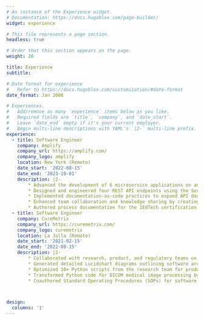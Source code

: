 ```yaml
---
# An instance of the Experience widget.
# Documentation: https://docs.hugoblox.com/page-builder/
widget: experience

# This file represents a page section.
headless: true

# Order that this section appears on the page.
weight: 20

title: Experience
subtitle:

# Date format for experience
#   Refer to https://docs.hugoblox.com/customization/#date-format
date_format: Jan 2006

# Experiences.
#   Add/remove as many `experience` items below as you like.
#   Required fields are `title`, `company`, and `date_start`.
#   Leave `date_end` empty if it's your current employer.
#   Begin multi-line descriptions with YAML's `|2-` multi-line prefix.
experience:
  - title: Software Engineer
    company: Amplify
    company_url: https://amplify.com/
    company_logo: amplify
    location: New York (Remote)
    date_start: '2022-08-15'
    date_end: '2023-10-01'
    description: |2-
        * Advanced the development of 6 microservice applications on an agile, back-end team.
        * Designed and engineered four REST API endpoints using the Serverless and FastAPI frameworks with Python to build an internal troubleshooting tool. 
        * Implemented documentation-as-code practices to expand API documentation in Swagger, facilitating easier access and understanding for cross-functional teams. 
        * Enhanced team collaboration and knowledge sharing by creating software tutorials and documentation for new features, expanding the team's Google Drive repository.
        * Authored process documentation for the 1EdTech certification process for compliance with the Learning Tools Interoperability (LTI) standard.
  - title: Software Engineer
    company: CureMetrix
    company_url: https://curemetrix.com/
    company_logo: curemetrix
    location: La Jolla (Remote)
    date_start: '2021-02-15'
    date_end: '2022-08-15'
    description: |2-
        * Collaborated with research, product, and regulatory teams on developing four medical CAD AI software products for mammography analysis using a waterfall methodology.
        * Generated detailed Lucidchart diagrams outlining software architecture and workflows to support three ongoing FDA submissions.
        * Optimized 10+ Python scripts from the research team for production, improving overall software quality, speed, and maintenance. 
        * Transformed Python code for DICOM medical image processing by consolidating over 30 raw scripts into four packages, enhancing cross-team usability and software maintenance. 
        * Coauthored Standard Operating Procedures (SOPs) for software processes with the quality team, resulting in increased compliance and enhanced audit readiness. 



design:
  columns: '1'
---
```

